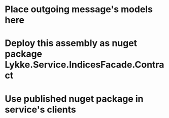﻿# Place outgoing message's models here
# Deploy this assembly as nuget package Lykke.Service.IndicesFacade.Contract
# Use published nuget package in service's clients
